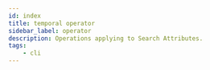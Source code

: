 ```yaml
---
id: index
title: temporal operator
sidebar_label: operator
description: Operations applying to Search Attributes.
tags:
	- cli
---
```



